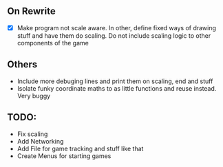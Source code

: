 ## On Rewrite
- [x] Make program not scale aware. In other, define fixed ways of drawing stuff and have them do scaling. Do not include scaling logic to other components of the game
## Others
- Include more debuging lines and print them on scaling, end and stuff
- Isolate funky coordinate maths to as little functions and reuse instead. Very buggy

## TODO:
- Fix scaling
- Add Networking
- Add File for game tracking and stuff like that
- Create Menus for starting games

